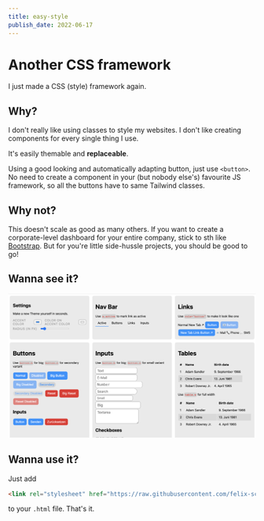 ```yaml
---
title: easy-style
publish_date: 2022-06-17
---
```


# Another CSS framework

I just made a CSS (style) framework again.

## Why?

I don't really like using classes to style my websites. I don't like creating components for every single thing I use.

It's easily themable and **replaceable**.

Using a good looking and automatically adapting button, just use `<button>`. No need to create a component in your (but nobody else's) favourite JS framework, so all the buttons have to same Tailwind classes.

## Why not?

This doesn't scale as good as many others. If you want to create a corporate-level dashboard for your entire company, stick to sth like [Bootstrap](https://getbootstrap.com). But for you're little side-hussle projects, you should be good to go!

## Wanna see it?

![Some components of easy-style framework](/images/easy-screen.png)

## Wanna use it?

Just add

```html
<link rel="stylesheet" href="https://raw.githubusercontent.com/felix-schindler/easy-style/v0.1.0/easy-style.min.css">
```

to your `.html` file. That's it.
